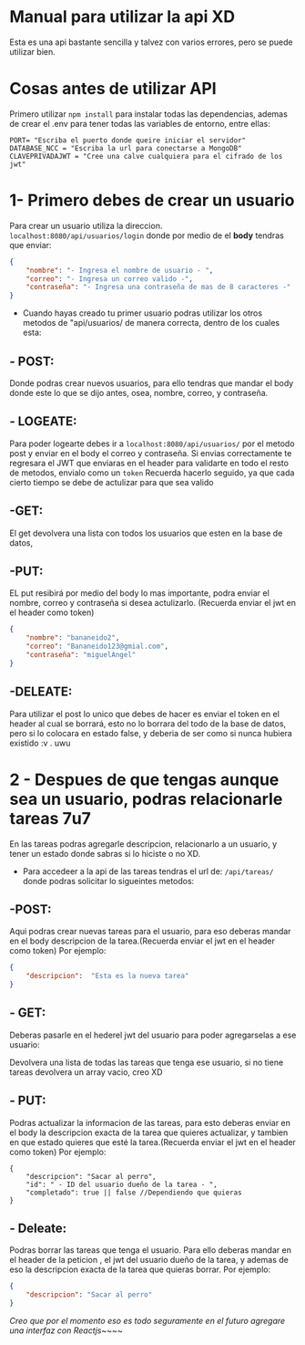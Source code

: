 # Manual para utilizar la api XD
Esta es una api bastante sencilla y talvez con varios errores, pero se puede utilizar bien.
# Cosas antes de utilizar API
Primero utilizar `npm install` para instalar todas las dependencias, ademas de crear el .env para tener todas las variables de entorno, entre ellas:

    PORT= "Escriba el puerto donde queire iniciar el servidor"
    DATABASE_NCC = "Escriba la url para conectarse a MongoDB"
    CLAVEPRIVADAJWT = "Cree una calve cualquiera para el cifrado de los jwt"

# 1- Primero debes de crear un usuario
Para crear un usuario utiliza la direccion.
`localhost:8080/api/usuarios/login`
donde por medio de el **body** tendras que enviar: 
```json
{
    "nombre": "- Ingresa el nombre de usuario - ",
    "correo": "- Ingresa un correo valido -",
    "contraseña": "- Ingresa una contraseña de mas de 8 caracteres -"
}
```

- Cuando hayas creado tu primer usuario podras utilizar los otros metodos de "api/usuarios/ de manera correcta, dentro de los cuales esta:

## - POST:
Donde podras crear nuevos usuarios, para ello tendras que mandar el body donde este lo que se dijo antes, osea, nombre, correo, y contraseña.

## - LOGEATE:
Para poder logearte debes ir a `localhost:8080/api/usuarios/` por el metodo post y enviar en el body el correo y contraseña. Si envias correctamente te regresara el JWT que enviaras en el header para validarte en todo el resto de metodos, envialo como un `token`
Recuerda hacerlo seguido, ya que cada cierto tiempo se debe de actulizar para que sea valido

## -GET:
El get devolvera una lista con todos los usuarios que esten en la base de datos,

## -PUT:
EL put resibirá por medio del body lo mas importante, podra enviar el nombre, correo y contraseña si desea actulizarlo. (Recuerda enviar el jwt en el header como token)

```json
{
    "nombre": "bananeido2",
    "correo": "Bananeido123@gmial.com",
    "contraseña": "miguelAngel"
}
```

## -DELEATE:
Para utilizar el post lo unico que debes de hacer es enviar el token en el header al cual se borrará, esto no lo borrara del todo de la base de datos, pero si lo colocara en estado false, y deberia de ser como si nunca hubiera existido :v . uwu

# 2 - Despues de que tengas aunque sea un usuario, podras relacionarle tareas 7u7
En las tareas podras agregarle descripcion, relacionarlo a un usuario, y tener un estado donde sabras si lo hiciste o no XD.

- Para accedeer a la api de las tareas tendras el url de: `/api/tareas/ ` donde podras solicitar lo sigueintes metodos:

## -POST:
Aqui podras crear nuevas tareas para el usuario, para eso deberas mandar en el body descripcion de la tarea.(Recuerda enviar el jwt en el header como token) Por ejemplo:

```json
{
	"descripcion":  "Esta es la nueva tarea"
}
```


## - GET:
Deberas pasarle en el hederel jwt del usuario para poder agregarselas a ese usuario:

Devolvera una lista de todas las tareas que tenga ese usuario, si no tiene tareas devolvera un array vacio, creo XD

## - PUT:
Podras actualizar la informacion de las tareas, para esto deberas enviar en el body la descripcion exacta de la tarea que quieres actualizar, y tambien en que estado quieres que esté la tarea.(Recuerda enviar el jwt en el header como token) Por ejemplo: 

    {
    	"descripcion": "Sacar al perro",
    	"id": " - ID del usuario dueño de la tarea - ",
    	"completado": true || false //Dependiendo que quieras
    }

## - Deleate:
Podras borrar las tareas que tenga el usuario. Para ello deberas mandar en el header de la peticion , el jwt del usuario dueño de la tarea, y ademas de eso la descripcion exacta de la tarea que quieras borrar. Por ejemplo:

```json
{
	"descripcion": "Sacar al perro"
}
```


*Creo que por el momento eso es todo seguramente en el futuro agregare una interfaz con Reactjs*~~~~
